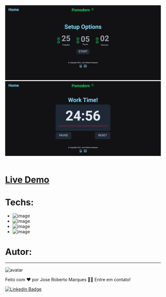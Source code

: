 <br />
  <p align="center">
    <img src="github\pomodoro-1.png">
    <img src="github\pomodoro-2.png">
       <br />
    <br />
  </p>

  # <a href="https://jrm1992-pomodoro.netlify.app/">Live Demo</a>

  # Techs:

  - ![image](https://img.shields.io/badge/React-20232A?style=for-the-badge&logo=react&logoColor=61DAFB)             
  - ![image](https://img.shields.io/badge/TypeScript-007ACC?style=for-the-badge&logo=typescript&logoColor=white)  
  - ![image](https://img.shields.io/badge/Tailwind_CSS-38B2AC?style=for-the-badge&logo=tailwind-css&logoColor=white)
  - ![image](https://img.shields.io/badge/React_Router-CA4245?style=for-the-badge&logo=react-router&logoColor=white)


# Autor:
---
![avatar](https://images.weserv.nl/?url=avatars.githubusercontent.com/u/103078485?v=4&h=100&w=100&fit=cover&mask=circle&maxage=7d
)
 <br />


Feito com ❤️ por Jose Roberto Marques 👋🏽 Entre em contato!

[![Linkedin Badge](https://img.shields.io/badge/-Jose%20Roberto-blue?style=flat-square&logo=Linkedin&logoColor=white&link=https://www.linkedin.com/in/tgmarinho/)](https://www.linkedin.com/in/jos%c3%a9-roberto-marques-de-s%c3%a1-62a57023b/)
 
